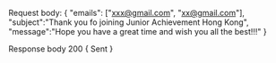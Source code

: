 Request body:
{
    "emails": ["xxx@gmail.com", "xx@gmail.com"],
    "subject":"Thank you fo joining Junior Achievement Hong Kong",
    "message":"Hope you have a great time and wish you all the best!!!"
}

Response body 
200
{
    Sent
}